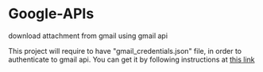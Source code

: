 # Google-APIs
download attachment from gmail using gmail api 


This project will require to have "gmail_credentials.json" file, in order to authenticate to gmail api. You can get it by following instructions at [this link](https://developers.google.com/gmail/api/quickstart/python)
